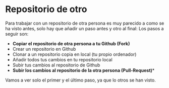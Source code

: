 # Repositorio de otro

Para trabajar con un repositorio de otra persona es muy parecido a como se ha visto antes, solo hay que añadir un paso antes y otro al final:
Los pasos a seguir son:

- **Copiar el repositorio de otra persona a tu Github (Fork)**
- Crear un repositorio en Github
- Clonar a un repositorio copia en local (tu propio ordenador)
- Añadir todos tus cambios en tu repositorio local
- Subir tus cambios al repositorio de Github
- **Subir los cambios al repositorio de la otra persona (Pull-Request)***

Vamos a ver solo el primer y el último paso, ya que lo otros se han visto.

